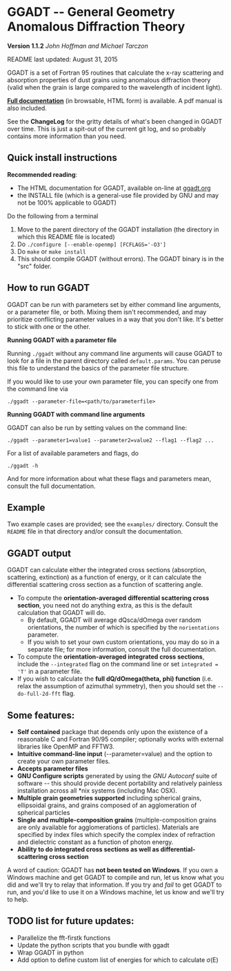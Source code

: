 GGADT -- General Geometry Anomalous Diffraction Theory
======================================================
**Version 1.1.2**
*John Hoffman and Michael Tarczon*

README last updated: August 31, 2015

GGADT is a set of Fortran 95 routines that calculate the x-ray scattering and absorption properties of dust grains using anomalous diffraction theory (valid when the grain is large compared to the wavelength of incident light).

**[Full documentation](http://ggadt.org)** (in browsable, HTML form) is available. A pdf manual is also included. 

See the **ChangeLog** for the gritty details of what's been changed in GGADT over time. This is just a spit-out of the current git log, and so probably contains more information than you need.

Quick install instructions
--------------------------

**Recommended reading**: 

* The HTML documentation for GGADT, available on-line at [ggadt.org](http://ggadt.org)
* the INSTALL file (which is a general-use file provided by GNU and may not be 100% applicable to GGADT)

Do the following from a terminal

1. Move to the parent directory of the GGADT installation (the directory in which this README file is located)
2. Do ```./configure [--enable-openmp] [FCFLAGS='-O3']```
3. Do ```make``` or ```make install```
4. This should compile GGADT (without errors). The GGADT binary is in the "src" folder.


How to run GGADT
----------------

GGADT can be run with parameters set by either command line arguments, or a parameter file, or both. Mixing them isn't recommended, and may prioritize conflicting parameter values in a way that you don't like. It's better to stick with one or the other.

**Running GGADT with a parameter file**

Running ```./ggadt``` without any command line arguments will cause GGADT to look for a file in the parent directory called ```default.params```. You can peruse this file to understand the basics of the parameter file structure.

If you would like to use your own parameter file, you can specify one from the command line via 

```./ggadt --parameter-file=<path/to/parameterfile>```

**Running GGADT with command line arguments**

GGADT can also be run by setting values on the command line:

```./ggadt --parameter1=value1 --parameter2=value2 --flag1 --flag2 ...```

For a list of available parameters and flags, do

```./ggadt -h```

And for more information about what these flags and parameters mean, consult the full documentation.


Example
-------

Two example cases are provided; see the ```examples/``` directory. Consult the ```README``` file in that directory and/or consult the documentation.

GGADT output
------------

GGADT can calculate either the integrated cross sections (absorption, scattering, extinction) as a function of energy, or it can calculate the differential scattering cross section as a function of scattering angle. 

* To compute the **orientation-averaged differential scattering cross section**, you need not do anything extra, as this is the default calculation that GGADT will do. 
	* By default, GGADT will average dQsca/dOmega over random orientations, the number of which is specified by the ```norientations``` parameter.
	* If you wish to set your own custom orientations, you may do so in a separate file; for more information, consult the full documentation.
* To compute the **orientation-averaged integrated cross sections**, include the ```--integrated``` flag on the command line or set ```integrated = 'T'``` in a parameter file. 
* If you wish to calculate the **full dQ/dOmega(theta, phi) function** (i.e. relax the assumption of azimuthal symmetry), then you should set the ```--do-full-2d-fft``` flag.

Some features:
--------------
* **Self contained** package that depends only upon the existence of a reasonable C and Fortran 90/95 compiler; optionally works with external libraries like OpenMP and FFTW3.
* **Intuitive command-line input** (--parameter=value) and the option to create your own parameter files.
* **Accepts parameter files** 
* **GNU Configure scripts** generated by using the *GNU Autoconf* suite of software -- this should provide decent portability and relatively painless installation across all *nix systems (including Mac OSX).
* **Multiple grain geometries supported** including spherical grains, ellipsoidal grains, and grains composed of an agglomeration of spherical particles 
* **Single and multiple-composition grains** (multiple-composition grains are only available for agglomerations of particles). Materials are specified by index files which specify the complex index of refraction and dielectric constant as a function of photon energy.
* **Ability to do integrated cross sections as well as differential-scattering cross section**

A word of caution: GGADT has **not been tested on Windows**. If you own a Windows machine and get GGADT to compile and run, let us know what you did and we'll try to relay that information. If you try and *fail* to get GGADT to run, and you'd like to use it on a Windows machine, let us know and we'll try to help.

TODO list for future updates:
-----------------------------

* Parallelize the fft-firstk functions
* Update the python scripts that you bundle with ggadt
* Wrap GGADT in python
* Add option to define custom list of energies for which to calculate σ(E)
